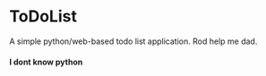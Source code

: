# ToDoList
A simple python/web-based todo list application.
Rod help me dad.

#### I dont know python
